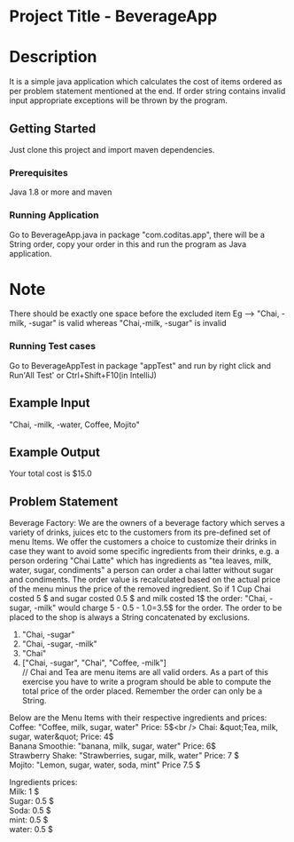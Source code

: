 # Project Title - BeverageApp
# Description
It is a simple java application which calculates the cost of items ordered as per problem statement mentioned at the end.
If order string contains invalid input appropriate exceptions will be thrown by the program.

## Getting Started

Just clone this project and import maven dependencies.

### Prerequisites
Java 1.8 or more and maven
 
### Running Application

Go to BeverageApp.java in package "com.coditas.app", there will be a String order,
copy your order in this and run the program as Java application.


# Note
There should be exactly one space before the excluded item
Eg --> "Chai, -milk, -sugar" is valid 
        whereas "Chai,-milk,  -sugar" is invalid
### Running Test cases

Go to BeverageAppTest in package "appTest" and run by right click and Run'All Test' or Ctrl+Shift+F10(in IntelliJ)

## Example Input
"Chai, -milk, -water, Coffee, Mojito"

## Example Output
Your total cost is $15.0


## Problem Statement
Beverage Factory:
We are the owners of a beverage factory which serves a variety of drinks, juices etc to the customers
from its pre-defined set of menu Items.
We offer the customers a choice to customize their drinks in case they want to avoid some specific
ingredients from their drinks,
e.g. a person ordering &quot;Chai Latte&quot; which has ingredients as &quot;tea leaves, milk, water, sugar,
condiments&quot; a person can order a chai latter without sugar and condiments.
The order value is recalculated based on the actual price of the menu minus the price of the
removed ingredient.
So if 1 Cup Chai costed 5 $ and sugar costed 0.5 $ and milk costed 1$ the order: &quot;Chai, - sugar, -milk&quot;
would charge
5 - 0.5 - 1.0=3.5$ for the order.
The order to be placed to the shop is always a String concatenated by exclusions.
1. &quot;Chai, -sugar&quot;
2. &quot;Chai, -sugar, -milk&quot;
3. &quot;Chai&quot;
4. [&quot;Chai, -sugar&quot;, &quot;Chai&quot;, &quot;Coffee, -milk&quot;] <br />
// Chai and Tea are menu items
are all valid orders.
As a part of this exercise you have to write a program should be able to compute the total price of
the order placed. Remember the order can only be a String.

Below are the Menu Items with their respective ingredients and prices:<br />
Coffee: &quot;Coffee, milk, sugar, water&quot; Price: 5$<br />
Chai: &quot;Tea, milk, sugar, water&quot; Price: 4$<br />
Banana Smoothie: &quot;banana, milk, sugar, water&quot; Price: 6$<br />
Strawberry Shake: &quot;Strawberries, sugar, milk, water&quot; Price: 7 $<br />
Mojito: &quot;Lemon, sugar, water, soda, mint&quot; Price 7.5 $<br />

Ingredients prices:<br />
Milk: 1 $<br />
Sugar: 0.5 $<br />
Soda: 0.5 $<br />
mint: 0.5 $<br />
water: 0.5 $<br />
